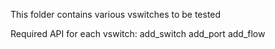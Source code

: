 <!---
This work is licensed under a Creative Commons Attribution 4.0 International License.
http://creativecommons.org/licenses/by/4.0
-->

This folder contains various vswitches to be tested

Required API for each vswitch:
    add_switch
    add_port
    add_flow
